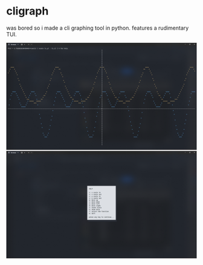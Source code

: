 # cligraph
was bored so i made a cli graphing tool in python.
features a rudimentary TUI.

![](pre1.png)
![](pre.png)
